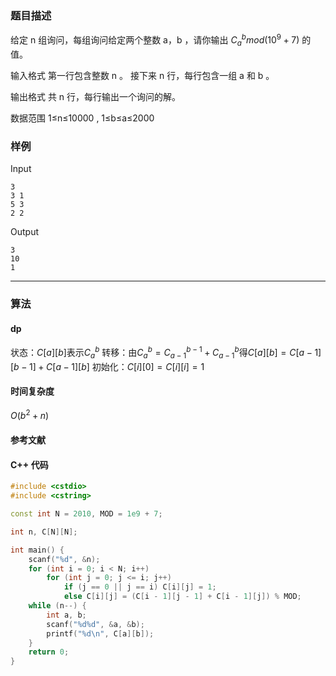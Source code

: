 ### 题目描述

给定  n  组询问，每组询问给定两个整数  a，b ，请你输出  $C_a^b mod (10^9+7)$ 的值。

输入格式
第一行包含整数  n 。
接下来  n  行，每行包含一组  a  和  b 。

输出格式
共  n  行，每行输出一个询问的解。

数据范围
1≤n≤10000 ,
1≤b≤a≤2000

### 样例

Input

```
3
3 1
5 3
2 2
```

Output

```
3
10
1
```

----------

### 算法
#### dp

状态：$C[a][b]$表示$C_a^b$
转移：由$C_a^b = C_{a - 1}^{b - 1} + C_{a - 1}^{b}$得$C[a][b] = C[a - 1][b - 1] + C[a - 1][b]$
初始化：$C[i][0] = C[i][i] = 1$

#### 时间复杂度

$O(b ^ 2 + n)$

#### 参考文献

#### C++ 代码

``` cpp
#include <cstdio>
#include <cstring>

const int N = 2010, MOD = 1e9 + 7;

int n, C[N][N];

int main() {
    scanf("%d", &n);
    for (int i = 0; i < N; i++)
        for (int j = 0; j <= i; j++)
            if (j == 0 || j == i) C[i][j] = 1;
            else C[i][j] = (C[i - 1][j - 1] + C[i - 1][j]) % MOD;
    while (n--) {
        int a, b;
        scanf("%d%d", &a, &b);
        printf("%d\n", C[a][b]);
    }
    return 0;
}
```